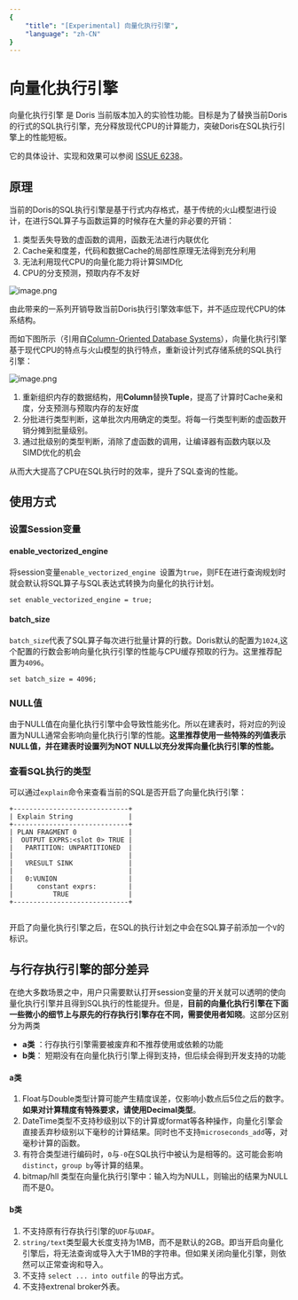 ```yaml
---
{
    "title": "[Experimental] 向量化执行引擎",
    "language": "zh-CN"
}
---
```


<!-- 
Licensed to the Apache Software Foundation (ASF) under one
or more contributor license agreements.  See the NOTICE file
distributed with this work for additional information
regarding copyright ownership.  The ASF licenses this file
to you under the Apache License, Version 2.0 (the
"License"); you may not use this file except in compliance
with the License.  You may obtain a copy of the License at

  http://www.apache.org/licenses/LICENSE-2.0

Unless required by applicable law or agreed to in writing,
software distributed under the License is distributed on an
"AS IS" BASIS, WITHOUT WARRANTIES OR CONDITIONS OF ANY
KIND, either express or implied.  See the License for the
specific language governing permissions and limitations
under the License.
-->

# 向量化执行引擎

向量化执行引擎 是 Doris 当前版本加入的实验性功能。目标是为了替换当前Doris的行式的SQL执行引擎，充分释放现代CPU的计算能力，突破Doris在SQL执行引擎上的性能短板。

它的具体设计、实现和效果可以参阅 [ISSUE 6238](https://github.com/apache/incubator-doris/issues/6238)。


## 原理

当前的Doris的SQL执行引擎是基于行式内存格式，基于传统的火山模型进行设计，在进行SQL算子与函数运算的时候存在大量的非必要的开销：
1. 类型丢失导致的虚函数的调用，函数无法进行内联优化
2. Cache亲和度差，代码和数据Cache的局部性原理无法得到充分利用
3. 无法利用现代CPU的向量化能力将计算SIMD化
4. CPU的分支预测，预取内存不友好 

![image.png](/images/vectorized-execution-engine1.png)

由此带来的一系列开销导致当前Doris执行引擎效率低下，并不适应现代CPU的体系结构。


而如下图所示（引用自[Column-Oriented
Database Systems](https://web.stanford.edu/class/cs346/2015/notes/old/column.pdf)），向量化执行引擎基于现代CPU的特点与火山模型的执行特点，重新设计列式存储系统的SQL执行引擎：

![image.png](/images/vectorized-execution-engine2.png)

1. 重新组织内存的数据结构，用**Column**替换**Tuple**，提高了计算时Cache亲和度，分支预测与预取内存的友好度
2. 分批进行类型判断，这单批次内用确定的类型。将每一行类型判断的虚函数开销分摊到批量级别。
3. 通过批级别的类型判断，消除了虚函数的调用，让编译器有函数内联以及SIMD优化的机会

从而大大提高了CPU在SQL执行时的效率，提升了SQL查询的性能。

## 使用方式

### 设置Session变量

#### enable_vectorized_engine
将session变量`enable_vectorized_engine `设置为`true`，则FE在进行查询规划时就会默认将SQL算子与SQL表达式转换为向量化的执行计划。

```
set enable_vectorized_engine = true;
```

#### batch_size
`batch_size`代表了SQL算子每次进行批量计算的行数。Doris默认的配置为`1024`,这个配置的行数会影响向量化执行引擎的性能与CPU缓存预取的行为。这里推荐配置为`4096`。

```
set batch_size = 4096;
```

### NULL值
由于NULL值在向量化执行引擎中会导致性能劣化。所以在建表时，将对应的列设置为NULL通常会影响向量化执行引擎的性能。**这里推荐使用一些特殊的列值表示NULL值，并在建表时设置列为NOT NULL以充分发挥向量化执行引擎的性能。**

### 查看SQL执行的类型

可以通过`explain`命令来查看当前的SQL是否开启了向量化执行引擎：

```
+-----------------------------+
| Explain String              |
+-----------------------------+
| PLAN FRAGMENT 0             |
|  OUTPUT EXPRS:<slot 0> TRUE |
|   PARTITION: UNPARTITIONED  |
|                             |
|   VRESULT SINK              |
|                             |
|   0:VUNION                  |
|      constant exprs:        |
|          TRUE               |
+-----------------------------+
                                       
```
开启了向量化执行引擎之后，在SQL的执行计划之中会在SQL算子前添加一个`V`的标识。

## 与行存执行引擎的部分差异

在绝大多数场景之中，用户只需要默认打开session变量的开关就可以透明的使向量化执行引擎并且得到SQL执行的性能提升。但是，**目前的向量化执行引擎在下面一些微小的细节上与原先的行存执行引擎存在不同，需要使用者知晓**。这部分区别分为两类

* **a类** ：行存执行引擎需要被废弃和不推荐使用或依赖的功能
* **b类**： 短期没有在向量化执行引擎上得到支持，但后续会得到开发支持的功能


#### a类
1. Float与Double类型计算可能产生精度误差，仅影响小数点后5位之后的数字。**如果对计算精度有特殊要求，请使用Decimal类型**。
2. DateTime类型不支持秒级别以下的计算或format等各种操作，向量化引擎会直接丢弃秒级别以下毫秒的计算结果。同时也不支持`microseconds_add`等，对毫秒计算的函数。
3. 有符合类型进行编码时，`0`与`-0`在SQL执行中被认为是相等的。这可能会影响`distinct`，`group by`等计算的结果。
4. bitmap/hll 类型在向量化执行引擎中：输入均为NULL，则输出的结果为NULL而不是0。

#### b类
1. 不支持原有行存执行引擎的`UDF`与`UDAF`。
2. `string/text`类型最大长度支持为1MB，而不是默认的2GB。即当开启向量化引擎后，将无法查询或导入大于1MB的字符串。但如果关闭向量化引擎，则依然可以正常查询和导入。
3. 不支持 `select ... into outfile` 的导出方式。 
4. 不支持extrenal broker外表。
